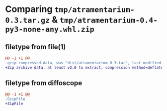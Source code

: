 # Comparing `tmp/atramentarium-0.3.tar.gz` & `tmp/atramentarium-0.4-py3-none-any.whl.zip`

## filetype from file(1)

```diff
@@ -1 +1 @@
-gzip compressed data, was "dist/atramentarium-0.3.tar", last modified: Wed Apr 24 21:30:52 2019, max compression
+Zip archive data, at least v2.0 to extract, compression method=deflate
```

## filetype from diffoscope

```diff
@@ -1 +1 @@
-GzipFile
+ZipFile
```

